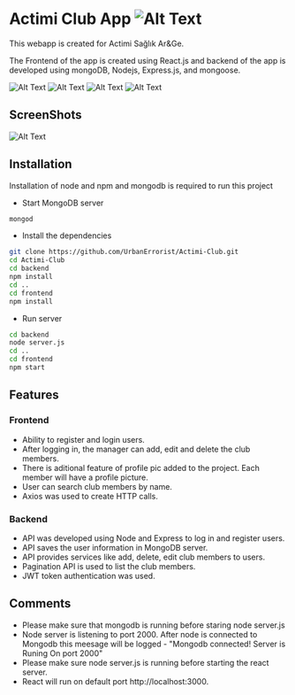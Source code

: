 # Actimi Club App ![Alt Text](https://img.shields.io/badge/By-Rishabh-blueviolet)


This webapp is created for Actimi Sağlık Ar&Ge. 

The Frontend of the app is created using React.js and backend of the app is developed using mongoDB, Nodejs, Express.js, and mongoose. 

 ![Alt Text](https://img.shields.io/badge/React-20232A?style=for-the-badge&logo=react&logoColor=61DAFB) ![Alt Text](https://img.shields.io/badge/MongoDB-white?style=for-the-badge&logo=mongodb&logoColor=4EA94B)  ![Alt Text](https://img.shields.io/badge/Node.js-339933?style=for-the-badge&logo=nodedotjs&logoColor=white) ![Alt Text](https://img.shields.io/badge/Express.js-000000?style=for-the-badge&logo=express&logoColor=white)

## ScreenShots
 
![Alt Text](./actimi.gif)



## Installation 

Installation of node and npm and mongodb is required to run this project 

* Start MongoDB server  

```bash 
mongod 
``` 

* Install the dependencies 

```bash 
git clone https://github.com/UrbanErrorist/Actimi-Club.git
cd Actimi-Club
cd backend 
npm install 
cd .. 
cd frontend 
npm install
 ``` 

* Run server 

```bash 
cd backend 
node server.js 
cd .. 
cd frontend 
npm start 
``` 

## Features 

### Frontend 

* Ability to register and login users.
* After logging in, the manager can add, edit and delete the club members. 
* There is aditional feature of profile pic added to the project. Each member will have a profile picture.
* User can search club members by name. 
* Axios was used to create HTTP calls. 

### Backend 
* API was developed using Node and Express to log in and register users. 
* API saves the user information in MongoDB server. 
* API provides services like add, delete, edit club members to users. 
* Pagination API is used to list the club members. 
* JWT token authentication was used.


## Comments

* Please make sure that mongodb is running before staring node server.js
* Node server is listening to port 2000. After node is connected to Mongodb this meesage will be logged - "Mongodb connected! Server is Runing On port 2000"
* Please make sure node server.js is running before starting the react server.
* React will run on default port http://localhost:3000.
